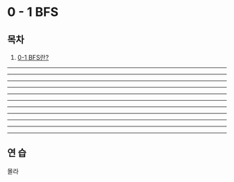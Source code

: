 # 0 - 1 BFS
## 목차
1. [0-1 BFS란?](#연-습)
---
---
---
------
---
---
---
------
---
---
---












## 연 습
몰라
